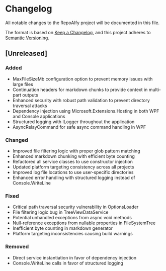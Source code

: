 # Changelog

All notable changes to the RepoAIfy project will be documented in this file.

The format is based on [Keep a Changelog](https://keepachangelog.com/en/1.0.0/),
and this project adheres to [Semantic Versioning](https://semver.org/spec/v2.0.0.html).

## [Unreleased]

### Added
- MaxFileSizeMb configuration option to prevent memory issues with large files
- Continuation headers for markdown chunks to provide context in multi-part outputs
- Enhanced security with robust path validation to prevent directory traversal attacks
- Dependency injection using Microsoft.Extensions.Hosting in both WPF and Console applications
- Structured logging with ILogger throughout the application
- AsyncRelayCommand for safe async command handling in WPF

### Changed
- Improved file filtering logic with proper glob pattern matching
- Enhanced markdown chunking with efficient byte counting
- Refactored all service classes to use constructor injection
- Updated platform targeting consistency across all projects
- Improved log file locations to use user-specific directories
- Enhanced error handling with structured logging instead of Console.WriteLine

### Fixed
- Critical path traversal security vulnerability in OptionsLoader
- File filtering logic bug in TreeViewDataService
- Potential unhandled exceptions from async void methods
- Null-reference exceptions from nullable properties in FileSystemTree
- Inefficient byte counting in markdown generator
- Platform targeting inconsistencies causing build warnings

### Removed
- Direct service instantiation in favor of dependency injection
- Console.WriteLine calls in favor of structured logging